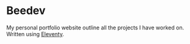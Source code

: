 # Beedev

My personal portfolio website outline all the projects I have worked on. Written using [Eleventy](https://www.11ty.dev/).
